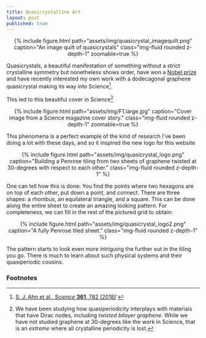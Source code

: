 ```yaml
---
title: Quasicrystalline Art
layout: post
published: true
---
```


<div style="text-align:center">
{% include figure.html path="assets/img/quasicrystal_imagequilt.png" caption="An image quilt of quasicrystals" class="img-fluid rounded z-depth-1" zoomable=true %}
</div>

<!--more-->
Quasicrystals, a beautiful manifestation of something without a strict crystalline symmetry but nonetheless shows order, have won a [Nobel prize](https://www.nobelprize.org/prizes/chemistry/2011/press-release/) and have recently interested my own work with a dodecagonal graphene quasicrystal making its way into Science[^1].


This led to this beautiful cover in Science[^2]

<div style="text-align:center">
{% include figure.html path="assets/img/F1.large.jpg" caption="Cover image from a Science magazine cover story." class="img-fluid rounded z-depth-1" zoomable=true %}
</div>

This phenomena is a perfect example of the kind of research I've been doing a lot with these days, and so it inspired the new logo for this website

<div style="text-align:center">
{% include figure.html path="assets/img/quasicrystal_logo.png" caption="Building a Penrose tiling from two sheets of graphene twisted at 30-degrees with respect to each other." class="img-fluid rounded z-depth-1" %}
</div>

One can tell how this is done: You find the points where two hexagons are on top of each other, put down a point, and connect. There are three shapes: a rhombus, an equilateral triangle, and a square. This can be done along the entire sheet to create an amazing looking pattern. For completeness, we can fill in the rest of the pictured grid to obtain:

<div style="text-align:center">
{% include figure.html path="assets/img/quasicrystal_logo2.png" caption="A fully Penrose tiled sheet." class="img-fluid rounded z-depth-1" %}
</div>

The pattern starts to look even more intriguing the further out in the tiling you go.
There is much to learn about such physical systems and their quasiperiodic cousins.

### Footnotes

[^1]: [S. J. Ahn et al., *Science* **361**, 782 (2018)](https://science.sciencemag.org/content/361/6404/782)' 
[^2]: We have been studying how quasiperiodicity interplays with materials that have Dirac nodes, including *twisted bilayer graphene*. While we have not studied graphene at 30-degrees like the work in Science, that is an _extreme_ where all crystalline periodicity is lost.